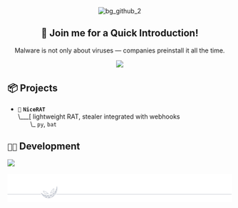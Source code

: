 <div align="center">

![bg_github_2](https://github.com/uanc/uanc/assets/114768995/be80c21b-4150-4e3f-8b72-d116ebd74ba1)

## 🍭 Join me for a Quick Introduction!
Malware is not only about viruses — companies preinstall it all the time.

<img src="https://github.com/0x00G/0x00G/assets/114768995/57f8f052-65ef-42db-972e-ce773ef93f51" width="400" />

</div>

## 📦 Projects

- `💉` **`NiceRAT`**<br>
\\___[ lightweight RAT, stealer integrated with webhooks<br>
&nbsp;&nbsp;&nbsp;&nbsp;&nbsp;&nbsp;&nbsp;\\\_ `py`, `bat`

## `👨‍💻` Development
[![](https://skillicons.dev/icons?i=c,cpp,python,bash,powershell,neovim,vim,visualstudio,vscode,arch,windows)](https://skillicons.dev)
<p align="center">
	<img src="footer_github.svg"/>
</p>

